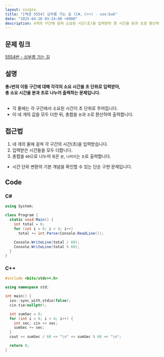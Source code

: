 ```yaml
---
layout: single
title: "[백준 5554] 심부름 가는 길 (C#, C++) - soo:bak"
date: "2025-04-20 03:24:00 +0900"
description: 4개의 구간에 걸쳐 소요된 시간(초)을 입력받아 총 시간을 분과 초로 환산하여 출력하는 백준 5554번 심부름 가는 길 문제의 C# 및 C++ 풀이 및 해설
---
```


## 문제 링크
[5554번 - 심부름 가는 길](https://www.acmicpc.net/problem/5554)

## 설명
**총**`4`**번의 이동 구간에 대해 각각의 소요 시간을 초 단위로 입력받아,**<br>
**총 소요 시간을 분과 초로 나누어 출력하는 문제입니다.**<br>
<br>

- 각 줄에는 각 구간에서 소요된 시간이 초 단위로 주어집니다.
- 이 네 개의 값을 모두 더한 뒤, 총합을 `분`과 `초`로 환산하여 출력합니다.


## 접근법

1. 네 개의 줄에 걸쳐 각 구간의 시간(초)을 입력받습니다.
2. 입력받은 시간들을 모두 더합니다.
3. 총합을 `60`으로 나누어 `몫`은 `분`, `나머지`는 `초`로 출력합니다.

- 시간 단위 변환의 기본 개념을 확인할 수 있는 단순 구현 문제입니다.


## Code

### C#
```csharp
using System;

class Program {
  static void Main() {
    int total = 0;
    for (int i = 0; i < 4; i++)
      total += int.Parse(Console.ReadLine());

    Console.WriteLine(total / 60);
    Console.WriteLine(total % 60);
  }
}
```

### C++
```cpp
#include <bits/stdc++.h>

using namespace std;

int main() {
  ios::sync_with_stdio(false);
  cin.tie(nullptr);

  int sumSec = 0;
  for (int i = 0; i < 4; i++) {
    int sec; cin >> sec;
    sumSec += sec;
  }
  cout << sumSec / 60 << "\n" << sumSec % 60 << "\n";

  return 0;
}
```
